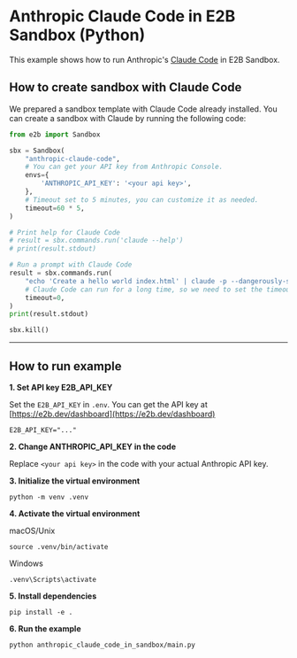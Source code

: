 # Anthropic Claude Code in E2B Sandbox (Python)

This example shows how to run Anthropic's [Claude Code](https://github.com/anthropics/claude-code) in E2B Sandbox.

## How to create sandbox with Claude Code

We prepared a sandbox template with Claude Code already installed. You can create a sandbox with Claude by running the following code:

```python
from e2b import Sandbox

sbx = Sandbox(
    "anthropic-claude-code",
    # You can get your API key from Anthropic Console.
    envs={
        'ANTHROPIC_API_KEY': '<your api key>',
    },
    # Timeout set to 5 minutes, you can customize it as needed.
    timeout=60 * 5,
)

# Print help for Claude Code
# result = sbx.commands.run('claude --help')
# print(result.stdout)

# Run a prompt with Claude Code
result = sbx.commands.run(
    "echo 'Create a hello world index.html' | claude -p --dangerously-skip-permissions",
    # Claude Code can run for a long time, so we need to set the timeout to 0.
    timeout=0,
)
print(result.stdout)

sbx.kill()
```

---

## How to run example

**1. Set API key E2B_API_KEY**

Set the `E2B_API_KEY` in `.env`. You can get the API key at [https://e2b.dev/dashboard](https://e2b.dev/dashboard)

```
E2B_API_KEY="..."
```

**2. Change ANTHROPIC_API_KEY in the code**

Replace `<your api key>` in the code with your actual Anthropic API key.

**3. Initialize the virtual environment**

```
python -m venv .venv
```

**4. Activate the virtual environment**

macOS/Unix

```
source .venv/bin/activate
```

Windows

```
.venv\Scripts\activate
```

**5. Install dependencies**

```
pip install -e .
```

**6. Run the example**

```
python anthropic_claude_code_in_sandbox/main.py
```
